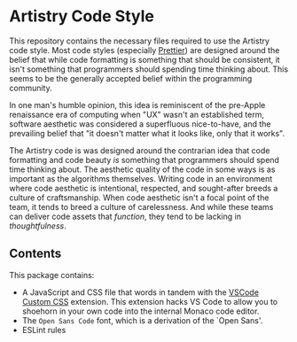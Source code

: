 # Artistry Code Style

This repository contains the necessary files required to use the Artistry code style. Most code styles (especially [Prettier](https://prettier.io/)) are designed around the belief that while code formatting is something that should be consistent, it isn't something that programmers should spending time thinking about. This seems to be the generally accepted belief within the programming community.

In one man's humble opinion, this idea is reminiscent of the pre-Apple renaissance era of computing when "UX" wasn't an established term, software aesthetic was considered a superfluous nice-to-have, and the prevailing belief  that "it doesn't matter what it looks like, only that it works".

The Artistry code is was designed around the contrarian idea that code formatting and code beauty *is* something that programmers should spend time thinking about. The aesthetic quality of the code in some ways is as important as the algorithms themselves. Writing code in an environment where code aesthetic is intentional, respected, and sought-after breeds a culture of craftsmanship. When code aesthetic isn't a focal point of the team, it tends to breed a culture of carelessness. And while these teams can deliver code assets that *function*, they tend to be lacking in *thoughtfulness*.



## Contents

This package contains:

- A JavaScript and CSS file that words in tandem with the [VSCode Custom CSS](https://github.com/be5invis/vscode-custom-css) extension. This extension hacks VS Code to allow you to shoehorn in your own code into the internal Monaco code editor. 
- The `Open Sans Code` font, which is a derivation of the `Open Sans'.
- ESLint rules
